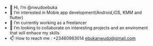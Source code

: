- 👋 Hi, I’m @nwudoebuka
- 👀 I’m interested in Mobie app development(Android,iOS, KMM and flutter)
- 🌱 I’m currently working as a freelancer 
- 💞️ I’m looking to collaborate on interesting projects and an enviroment that will enhace my skills
- 📫 How to reach me : +23460983014 ebukanwudo@gmail.com

<!---
nwudoebuka/nwudoebuka is a ✨ special ✨ repository because its `README.md` (this file) appears on your GitHub profile.
You can click the Preview link to take a look at your changes.
--->
